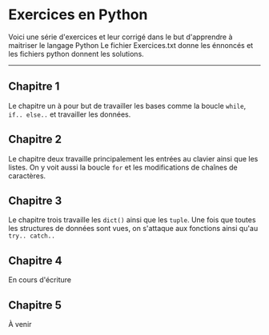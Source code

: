 # Exercices en Python
Voici une série d'exercices et leur corrigé dans le but d'apprendre à maitriser le langage Python 
Le fichier Exercices.txt donne les énnoncés et les fichiers python donnent les solutions. 
***
## Chapitre 1
Le chapitre un à pour but de travailler les bases comme la boucle `while`, `if.. else..` et travailler les données.

## Chapitre 2
Le chapitre deux travaille principalement les entrées au clavier ainsi que les listes. On y voit aussi la boucle `for` et les modifications de chaînes de caractères. 

## Chapitre 3
Le chapitre trois travaille les `dict()` ainsi que les `tuple`. Une fois que toutes les structures de données sont vues, on s'attaque aux fonctions ainsi qu'au `try.. catch..`

## Chapitre 4
En cours d'écriture

## Chapitre 5
À venir

